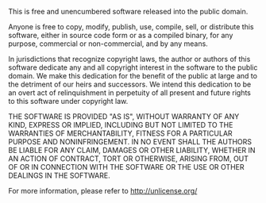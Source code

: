 This is free and unencumbered software released into the public domain.

   Anyone is free to copy, modify, publish, use, compile, sell, or distribute this
   software, either in source code form or as a compiled binary, for any purpose,
   commercial or non-commercial, and by any means.

   In jurisdictions that recognize copyright laws, the author or authors of this
   software dedicate any and all copyright interest in the software to the public
   domain. We make this dedication for the benefit of the public at large and to
   the detriment of our heirs and successors. We intend this dedication to be an
   overt act of relinquishment in perpetuity of all present and future rights to
   this software under copyright law.

   THE SOFTWARE IS PROVIDED "AS IS", WITHOUT WARRANTY OF ANY KIND, EXPRESS OR
   IMPLIED, INCLUDING BUT NOT LIMITED TO THE WARRANTIES OF MERCHANTABILITY,
   FITNESS FOR A PARTICULAR PURPOSE AND NONINFRINGEMENT. IN NO EVENT SHALL THE
   AUTHORS BE LIABLE FOR ANY CLAIM, DAMAGES OR OTHER LIABILITY, WHETHER IN AN
   ACTION OF CONTRACT, TORT OR OTHERWISE, ARISING FROM, OUT OF OR IN CONNECTION
   WITH THE SOFTWARE OR THE USE OR OTHER DEALINGS IN THE SOFTWARE.

   For more information, please refer to <http://unlicense.org/>